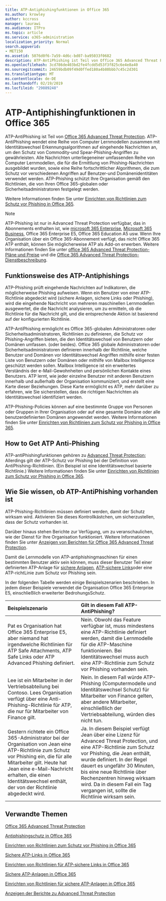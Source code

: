```yaml
---
title: ATP-Antiphishingfunktionen in Office 365
ms.author: krowley
author: kccross
manager: laurawi
ms.audience: ITPro
ms.topic: article
ms.service: o365-administration
localization_priority: Normal
search.appverid:
- MET150
ms.assetid: 5076d0f6-7a59-4d6c-bd07-ba95033f0682
description: ATP-AntiPhishing ist Teil von Office 365 Advanced Threat Protection. ATP-AntiPhishing wendet eine Reihe von Computer Lernmodellen zusammen mit Identitätswechsel Erkennungsalgorithmen auf eingehende Nachrichten an, um den Schutz von Commodity-und Spear-Phishing-Angriffen zu gewährleisten. Alle Nachrichten unterliegeneiner umfassenden Reihe von Computer Lernmodellen, die für die Ermittlung von Phishing-Nachrichten ausgebildet wurden, sowie eine Reihe fortschrittlicher Algorithmen, die zum Schutz vor verschiedenen Angriffen auf Benutzer-und Domänenidentitäten verwendet werden.
ms.openlocfilehash: 3cd786de403bd2fe4fcdd5d53f3f825c6e4e8a40
ms.sourcegitcommit: 24659bdb09f49d0ffed180a4b80bbb7c45c2d301
ms.translationtype: MT
ms.contentlocale: de-DE
ms.lasthandoff: 02/19/2019
ms.locfileid: "29889248"
---
```

# <a name="atp-anti-phishing-capabilities-in-office-365"></a>ATP-Antiphishingfunktionen in Office 365

ATP-AntiPhishing ist Teil von [Office 365 Advanced Threat Protection](office-365-atp.md). ATP-AntiPhishing wendet eine Reihe von Computer Lernmodellen zusammen mit Identitätswechsel Erkennungsalgorithmen auf eingehende Nachrichten an, um den Schutz von Commodity-und Spear-Phishing-Angriffen zu gewährleisten. Alle Nachrichten unterliegeneiner umfassenden Reihe von Computer Lernmodellen, die für die Ermittlung von Phishing-Nachrichten ausgebildet wurden, sowie eine Reihe fortschrittlicher Algorithmen, die zum Schutz vor verschiedenen Angriffen auf Benutzer-und Domänenidentitäten verwendet werden. ATP-Phishing schützt Ihre Organisation gemäß den Richtlinien, die von Ihren Office 365-globalen oder Sicherheitsadministratoren festgelegt werden.
  
Weitere Informationen finden Sie unter [Einrichten von Richtlinien zum Schutz vor Phishing in Office 365](set-up-anti-phishing-policies.md).
  
> [!NOTE]
> ATP-Phishing ist nur in Advanced Threat Protection verfügbar, das in Abonnements enthalten ist, wie [microsoft 365 Enterprise](https://www.microsoft.com/microsoft-365/enterprise/home), [Microsoft 365 Business](https://www.microsoft.com/microsoft-365/business), Office 365 Enterprise E5, Office 365 Education A5 usw. Wenn Ihre Organisation über ein Office 365-Abonnement verfügt, das nicht Office 365 ATP enthält, können Sie möglicherweise ATP als Add-on erwerben. Weitere Informationen finden Sie unter [office 365 Advanced Threat Protection-Pläne und Preise](https://products.office.com/exchange/advance-threat-protection) und die [Office 365 Advanced Threat Protection-Dienstbeschreibung](https://docs.microsoft.com/office365/servicedescriptions/office-365-advanced-threat-protection-service-description).

## <a name="how-atp-anti-phishing-works"></a>Funktionsweise des ATP-Antiphishings

ATP-Phishing prüft eingehende Nachrichten auf Indikatoren, die möglicherweise Phishing aufweisen. Wenn ein Benutzer von einer ATP-Richtlinie abgedeckt wird (sichere Anlagen, sichere Links oder Phishing), wird die eingehende Nachricht von mehreren maschinellen Lernmodellen ausgewertet, die die Nachricht analysieren, um zu ermitteln, ob die Richtlinie für die Nachricht gilt, und die entsprechende Aktion ist basierend auf der konfigurierten Richtlinie.
  
ATP-AntiPhishing ermöglicht es Office 365-globalen Administratoren oder Sicherheitsadministratoren, Richtlinien zu definieren, die Schutz vor Phishing-Angriffen bieten, die den Identitätswechsel von Benutzern oder Domänen umfassen. (oder beides). Office 365 globale Administratoren oder Sicherheitsadministratoren definieren innerhalb der Richtlinie, welche Benutzer und Domänen vor Identitätswechsel Angriffen mithilfe einer festen Liste von Benutzern oder Domänen oder mithilfe von Mailbox Intelligence geschützt werden sollen. Mailbox Intelligence ist ein erweitertes Verständnis der e-Mail-Gewohnheiten und persönlichen Kontakte eines Benutzers. ATP lernt, wie jeder einzelne Benutzer mit anderen Benutzern innerhalb und außerhalb der Organisation kommuniziert, und erstellt eine Karte dieser Beziehungen. Diese Karte ermöglicht es ATP, mehr darüber zu erfahren, wie Sie sicherstellen, dass die richtigen Nachrichten als Identitätswechsel identifiziert werden.
  
ATP-Phishing-Policies können auf eine bestimmte Gruppe von Personen oder Gruppen in Ihrer Organisation oder auf eine gesamte Domäne oder alle benutzerdefinierten Domänen angewendet werden. Weitere Informationen finden Sie unter [Einrichten von Richtlinien zum Schutz vor Phishing in Office 365](set-up-anti-phishing-policies.md).
  
## <a name="how-to-get-atp-anti-phishing"></a>How to Get ATP Anti-Phishing

ATP-antiPhishingfunktionen gehören zu [Advanced Threat Protection](office-365-atp.md); Allerdings gilt der ATP-Schutz vor Phishing bei der Definition von AntiPhishing-Richtlinien. (Ein Beispiel ist eine Identitätswechsel basierte Richtlinie.) Weitere Informationen finden Sie unter [Einrichten von Richtlinien zum Schutz vor Phishing in Office 365](set-up-anti-phishing-policies.md).
  
## <a name="how-to-know-if-atp-anti-phishing-is-in-place"></a>Wie Sie wissen, ob ATP-AntiPhishing vorhanden ist

ATP-Phishing-Richtlinien müssen definiert werden, damit der Schutz wirksam wird. Aktivieren Sie dieses Kontrollkästchen, um sicherzustellen, dass der Schutz vorhanden ist.

Darüber hinaus stehen Berichte zur Verfügung, um zu veranschaulichen, wie der Dienst für Ihre Organisation funktioniert. Weitere Informationen finden Sie unter [Anzeigen von Berichten für Office 365 Advanced Threat Protection](view-reports-for-atp.md).

Damit die Lernmodelle von ATP-antiphishingmaschinen für einen bestimmten Benutzer aktiv sein können, muss dieser Benutzer Teil einer definierten ATP-Anlage für [sichere Anlagen](atp-safe-attachments.md), [ATP-sichere Links](atp-safe-links.md)oder eine ATP-richtLinie zum Schutz vor Phishing sein. 

In der folgenden Tabelle werden einige Beispielszenarien beschrieben. In jedem dieser Beispiele verwendet die Organisation Office 365 Enterprise E5, einschließlich erweiterter BedrohungsSchutz.
  
|**Beispielszenario**|**Gilt in diesem Fall ATP-AntiPhishing?**|
|:-----|:-----|
|Pat es Organisation hat Office 365 Enterprise E5, aber niemand hat irgendwelche Richtlinien für ATP Safe Attachments, ATP Safe Links oder ATP Advanced Phishing definiert.|Nein. Obwohl das Feature verfügbar ist, muss mindestens eine ATP-Richtlinie definiert werden, damit die Lernmodelle für die ATP-Maschine funktionieren. Bei Identitätswechsel muss auch eine ATP-Richtlinie zum Schutz vor Phishing vorhanden sein.|
|Lee ist ein Mitarbeiter in der Vertriebsabteilung bei Contoso. Lees Organisation verfügt über eine Anti-Phishing-Richtlinie für ATP, die nur für Mitarbeiter von Finance gilt.|Nein. In diesem Fall würde ATP-Phishing (Computermodelle und Identitätswechsel Schutz) für Mitarbeiter von Finance gelten, aber andere Mitarbeiter, einschließlich der Vertriebsabteilung, würden dies nicht tun.|
|Gestern richtete ein Office 365-Administrator bei der Organisation von Jean eine ATP-Richtlinie zum Schutz vor Phishing ein, die für alle Mitarbeiter gilt. Heute hat Jean eine e-Mail-Nachricht erhalten, die einen Identitätswechsel enthält, der von der Richtlinie abgedeckt wird.|Ja. In diesem Beispiel verfügt Jean über eine Lizenz für Advanced Threat Protection, und eine ATP-Richtlinie zum Schutz vor Phishing, die Jean enthält, wurde definiert. In der Regel dauert es ungefähr 30 Minuten, bis eine neue Richtlinie über Rechenzentren hinweg wirksam wird. Da in diesem Fall ein Tag vergangen ist, sollte die Richtlinie wirksam sein.|

## <a name="related-topics"></a>Verwandte Themen

[Office 365 Advanced Threat Protection](office-365-atp.md)
  
[Antiphishingschutz in Office 365](anti-phishing-protection.md)
  
[Einrichten von Richtlinien zum Schutz vor Phishing in Office 365](set-up-anti-phishing-policies.md)
  
[Sichere ATP-Links in Office 365](atp-safe-links.md)
  
[Einrichten von Richtlinien für ATP-sichere Links in Office 365](set-up-atp-safe-links-policies.md)
  
[Sichere ATP-Anlagen in Office 365](atp-safe-attachments.md)
  
[Einrichten von Richtlinien für sichere ATP-Anlagen in Office 365](set-up-atp-safe-attachments-policies.md)
  
[Anzeigen der Berichte zu Advanced Threat Protection](view-reports-for-atp.md)
